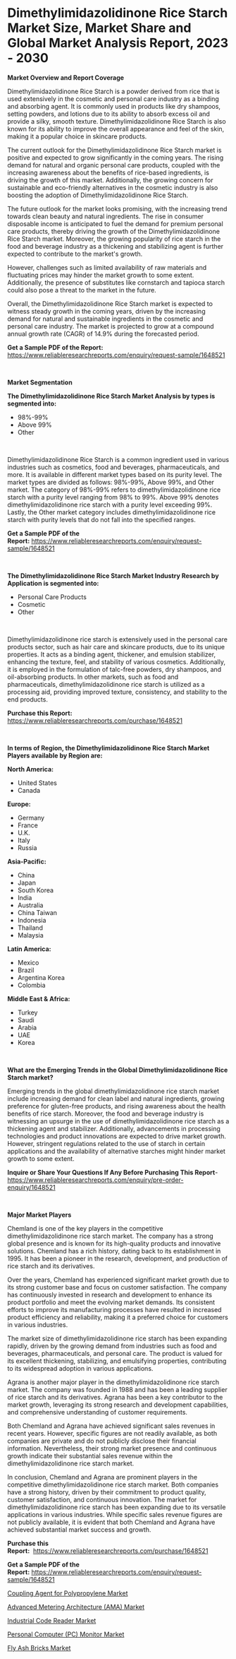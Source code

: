 <p><h1>Dimethylimidazolidinone Rice Starch Market Size, Market Share and Global Market Analysis Report, 2023 - 2030</h1></p><p><strong>Market Overview and Report Coverage</strong></p>
<p><p>Dimethylimidazolidinone Rice Starch is a powder derived from rice that is used extensively in the cosmetic and personal care industry as a binding and absorbing agent. It is commonly used in products like dry shampoos, setting powders, and lotions due to its ability to absorb excess oil and provide a silky, smooth texture. Dimethylimidazolidinone Rice Starch is also known for its ability to improve the overall appearance and feel of the skin, making it a popular choice in skincare products.</p><p>The current outlook for the Dimethylimidazolidinone Rice Starch market is positive and expected to grow significantly in the coming years. The rising demand for natural and organic personal care products, coupled with the increasing awareness about the benefits of rice-based ingredients, is driving the growth of this market. Additionally, the growing concern for sustainable and eco-friendly alternatives in the cosmetic industry is also boosting the adoption of Dimethylimidazolidinone Rice Starch.</p><p>The future outlook for the market looks promising, with the increasing trend towards clean beauty and natural ingredients. The rise in consumer disposable income is anticipated to fuel the demand for premium personal care products, thereby driving the growth of the Dimethylimidazolidinone Rice Starch market. Moreover, the growing popularity of rice starch in the food and beverage industry as a thickening and stabilizing agent is further expected to contribute to the market's growth.</p><p>However, challenges such as limited availability of raw materials and fluctuating prices may hinder the market growth to some extent. Additionally, the presence of substitutes like cornstarch and tapioca starch could also pose a threat to the market in the future.</p><p>Overall, the Dimethylimidazolidinone Rice Starch market is expected to witness steady growth in the coming years, driven by the increasing demand for natural and sustainable ingredients in the cosmetic and personal care industry. The market is projected to grow at a compound annual growth rate (CAGR) of 14.9% during the forecasted period.</p></p>
<p><strong>Get a Sample PDF of the Report:</strong> <a href="https://www.reliableresearchreports.com/enquiry/request-sample/1648521">https://www.reliableresearchreports.com/enquiry/request-sample/1648521</a></p>
<p>&nbsp;</p>
<p><strong>Market Segmentation</strong></p>
<p><strong>The Dimethylimidazolidinone Rice Starch Market Analysis by types is segmented into:</strong></p>
<p><ul><li>98%-99%</li><li>Above 99%</li><li>Other</li></ul></p>
<p>&nbsp;</p>
<p><p>Dimethylimidazolidinone Rice Starch is a common ingredient used in various industries such as cosmetics, food and beverages, pharmaceuticals, and more. It is available in different market types based on its purity level. The market types are divided as follows: 98%-99%, Above 99%, and Other market. The category of 98%-99% refers to dimethylimidazolidinone rice starch with a purity level ranging from 98% to 99%. Above 99% denotes dimethylimidazolidinone rice starch with a purity level exceeding 99%. Lastly, the Other market category includes dimethylimidazolidinone rice starch with purity levels that do not fall into the specified ranges.</p></p>
<p><strong>Get a Sample PDF of the Report:</strong>&nbsp;<a href="https://www.reliableresearchreports.com/enquiry/request-sample/1648521">https://www.reliableresearchreports.com/enquiry/request-sample/1648521</a></p>
<p>&nbsp;</p>
<p><strong>The Dimethylimidazolidinone Rice Starch Market Industry Research by Application is segmented into:</strong></p>
<p><ul><li>Personal Care Products</li><li>Cosmetic</li><li>Other</li></ul></p>
<p>&nbsp;</p>
<p><p>Dimethylimidazolidinone rice starch is extensively used in the personal care products sector, such as hair care and skincare products, due to its unique properties. It acts as a binding agent, thickener, and emulsion stabilizer, enhancing the texture, feel, and stability of various cosmetics. Additionally, it is employed in the formulation of talc-free powders, dry shampoos, and oil-absorbing products. In other markets, such as food and pharmaceuticals, dimethylimidazolidinone rice starch is utilized as a processing aid, providing improved texture, consistency, and stability to the end products.</p></p>
<p><strong>Purchase this Report:</strong>&nbsp; <a href="https://www.reliableresearchreports.com/purchase/1648521">https://www.reliableresearchreports.com/purchase/1648521</a></p>
<p>&nbsp;</p>
<p><strong>In terms of Region, the Dimethylimidazolidinone Rice Starch Market Players available by Region are:</strong></p>
<p>
    <p> <strong> North America: </strong>
        <ul>
            <li>United States</li>
            <li>Canada</li>
        </ul>
        </p> 
    <p> <strong> Europe: </strong>
        <ul>
            <li>Germany</li>
            <li>France</li>
            <li>U.K.</li>
            <li>Italy</li>
            <li>Russia</li>
        </ul>
        </p> 
    <p> <strong> Asia-Pacific: </strong>
        <ul>
            <li>China</li>
            <li>Japan</li>
            <li>South Korea</li>
            <li>India</li>
            <li>Australia</li>
            <li>China Taiwan</li>
            <li>Indonesia</li>
            <li>Thailand</li>
            <li>Malaysia</li>
        </ul>
        </p> 
    <p> <strong> Latin America: </strong>
        <ul>
            <li>Mexico</li>
            <li>Brazil</li>
            <li>Argentina Korea</li>
            <li>Colombia</li>
        </ul>
        </p> 
    <p> <strong> Middle East & Africa: </strong>
        <ul>
            <li>Turkey</li>
            <li>Saudi</li>
            <li>Arabia</li>
            <li>UAE</li>
            <li>Korea</li>
        </ul>
    </p>
    </p>
<p>&nbsp;</p>
<p><strong>What are the Emerging Trends in the Global Dimethylimidazolidinone Rice Starch market?</strong></p>
<p><p>Emerging trends in the global dimethylimidazolidinone rice starch market include increasing demand for clean label and natural ingredients, growing preference for gluten-free products, and rising awareness about the health benefits of rice starch. Moreover, the food and beverage industry is witnessing an upsurge in the use of dimethylimidazolidinone rice starch as a thickening agent and stabilizer. Additionally, advancements in processing technologies and product innovations are expected to drive market growth. However, stringent regulations related to the use of starch in certain applications and the availability of alternative starches might hinder market growth to some extent.</p></p>
<p><strong>Inquire or Share Your Questions If Any Before Purchasing This Report</strong>- <a href="https://www.reliableresearchreports.com/enquiry/pre-order-enquiry/1648521">https://www.reliableresearchreports.com/enquiry/pre-order-enquiry/1648521</a></p>
<p>&nbsp;</p>
<p><strong>Major Market Players</strong></p>
<p><p>Chemland is one of the key players in the competitive dimethylimidazolidinone rice starch market. The company has a strong global presence and is known for its high-quality products and innovative solutions. Chemland has a rich history, dating back to its establishment in 1995. It has been a pioneer in the research, development, and production of rice starch and its derivatives.</p><p>Over the years, Chemland has experienced significant market growth due to its strong customer base and focus on customer satisfaction. The company has continuously invested in research and development to enhance its product portfolio and meet the evolving market demands. Its consistent efforts to improve its manufacturing processes have resulted in increased product efficiency and reliability, making it a preferred choice for customers in various industries.</p><p>The market size of dimethylimidazolidinone rice starch has been expanding rapidly, driven by the growing demand from industries such as food and beverages, pharmaceuticals, and personal care. The product is valued for its excellent thickening, stabilizing, and emulsifying properties, contributing to its widespread adoption in various applications.</p><p>Agrana is another major player in the dimethylimidazolidinone rice starch market. The company was founded in 1988 and has been a leading supplier of rice starch and its derivatives. Agrana has been a key contributor to the market growth, leveraging its strong research and development capabilities, and comprehensive understanding of customer requirements.</p><p>Both Chemland and Agrana have achieved significant sales revenues in recent years. However, specific figures are not readily available, as both companies are private and do not publicly disclose their financial information. Nevertheless, their strong market presence and continuous growth indicate their substantial sales revenue within the dimethylimidazolidinone rice starch market.</p><p>In conclusion, Chemland and Agrana are prominent players in the competitive dimethylimidazolidinone rice starch market. Both companies have a strong history, driven by their commitment to product quality, customer satisfaction, and continuous innovation. The market for dimethylimidazolidinone rice starch has been expanding due to its versatile applications in various industries. While specific sales revenue figures are not publicly available, it is evident that both Chemland and Agrana have achieved substantial market success and growth.</p></p>
<p><strong>Purchase this Report:</strong>&nbsp;&nbsp;<a href="https://www.reliableresearchreports.com/purchase/1648521">https://www.reliableresearchreports.com/purchase/1648521</a></p>
<p></p>
<p><strong>Get a Sample PDF of the Report:</strong>&nbsp;<a href="https://www.reliableresearchreports.com/enquiry/request-sample/1648521">https://www.reliableresearchreports.com/enquiry/request-sample/1648521</a></p>
<p><p><a href="https://github.com/Chiragrp25/Market-Research-Report-List-1/blob/main/coupling-agent-for-polypropylene-market.md">Coupling Agent for Polypropylene Market</a></p><p><a href="https://medium.com/@staceyhilll3626/advanced-metering-architecture-ama-market-insight-market-trends-growth-forecasted-from-2023-to-8193c37c8596">Advanced Metering Architecture (AMA) Market</a></p><p><a href="https://medium.com/@lilakautzer2023/industrial-code-reader-market-size-reveals-the-best-marketing-channels-in-global-industry-9782daf9b4d1">Industrial Code Reader Market</a></p><p><a href="https://medium.com/@brendajames1938/personal-computer-pc-monitor-market-focuses-on-market-share-size-and-projected-forecast-till-d86e9ff1ff72">Personal Computer (PC) Monitor Market</a></p><p><a href="https://github.com/YashRP12/Market-Research-Report-List-1/blob/main/fly-ash-bricks-market.md">Fly Ash Bricks Market</a></p></p>